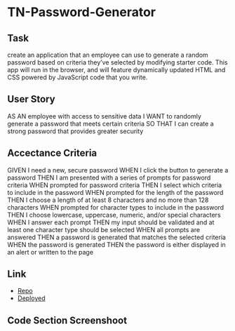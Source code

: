 # TN-Password-Generator

## Task
create an application that an employee can use to generate a random password based on criteria they’ve selected by modifying starter code. This app will run in the browser, and will feature dynamically updated HTML and CSS powered by JavaScript code that you write.

## User Story
AS AN employee with access to sensitive data
I WANT to randomly generate a password that meets certain criteria
SO THAT I can create a strong password that provides greater security

## Accectance Criteria
GIVEN I need a new, secure password
WHEN I click the button to generate a password
THEN I am presented with a series of prompts for password criteria
WHEN prompted for password criteria
THEN I select which criteria to include in the password
WHEN prompted for the length of the password
THEN I choose a length of at least 8 characters and no more than 128 characters
WHEN prompted for character types to include in the password
THEN I choose lowercase, uppercase, numeric, and/or special characters
WHEN I answer each prompt
THEN my input should be validated and at least one character type should be selected
WHEN all prompts are answered
THEN a password is generated that matches the selected criteria
WHEN the password is generated
THEN the password is either displayed in an alert or written to the page

## Link
* [Repo](https://github.com/trucn0215/TN-Password-Generator)
* [Deployed](https://trucn0215.github.io/TN-Password-Generator/.)

## Code Section Screenshoot